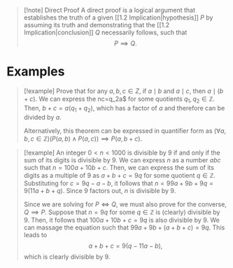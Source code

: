 >[!note] Direct Proof
>A direct proof is a logical argument that establishes the truth of a given [[1.2 Implication|hypothesis]] $P$ by assuming its truth and demonstrating that the [[1.2 Implication|conclusion]] $Q$ necessarily follows, such that
>$$P \implies Q.$$

# Examples
>[!example] Prove that for any $a,b,c \in Z$, if $a \mid b$ and $a\mid c$, then $a \mid (b + c)$.
>We can express the n[](1.3%20Implication.md)c=q_2a$ for some quotients $q_1,q_2 \in \mathbb{Z}$. Then, $b+c=a(q_1 + q_2)$, which has a factor of $a$ and therefore can be divided by $a$.
>
>Alternatively, this theorem can be expressed in quantifier form as $(\forall a,b,c \in \mathbb{Z})(P(a,b) \land P(a,c)) \implies P(a, b+c)$.

>[!example] An integer $0 < n < 1000$ is divisible by 9 if and only if the sum of its digits is divisible by 9.
>We can express $n$ as a number $abc$ such that $n=100a+10b+c$. Then, we can express the sum of its digits as a multiple of 9 as $a+b+c=9q$ for some quotient $q \in \mathbb{Z}$. Substituting for $c=9q-a-b$, it follows that $n=99a+9b+9q=9(11a+b+q)$. Since $9$ factors out, $n$ is divisible by $9$.
>
>Since we are solving for $P \iff Q$, we must also prove for the converse, $Q \implies P$. Suppose that $n=9q$ for some $q \in \mathbb{Z}$ is (clearly) divisible by $9$. Then, it follows that $100a+10b+c=9q$ is also divisible by $9$. We can massage the equation such that $99a+9b+(a+b+c)=9q$. This leads to
>$$a+b+c=9(q-11a-b),$$
>which is clearly divisible by $9$.





